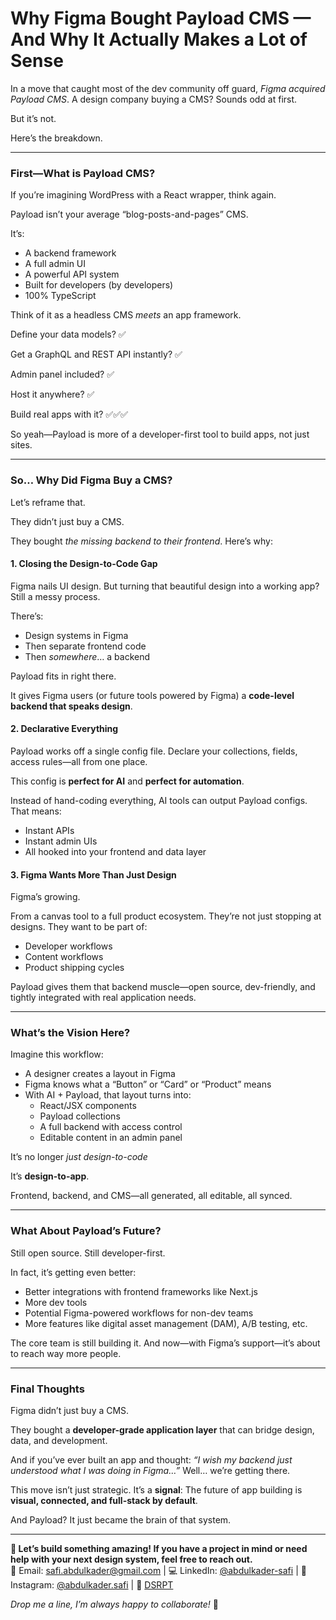# Why Figma Bought Payload CMS — And Why It Actually Makes a Lot of Sense

In a move that caught most of the dev community off guard, _Figma acquired Payload CMS_. A design company buying a CMS? Sounds odd at first.

But it’s not.

Here’s the breakdown.

---

### **First—What is Payload CMS?**

If you’re imagining WordPress with a React wrapper, think again.

Payload isn’t your average “blog-posts-and-pages” CMS.

It’s:

- A backend framework
- A full admin UI
- A powerful API system
- Built for developers (by developers)
- 100% TypeScript

Think of it as a headless CMS _meets_ an app framework.

Define your data models? ✅

Get a GraphQL and REST API instantly? ✅

Admin panel included? ✅

Host it anywhere? ✅

Build real apps with it? ✅✅✅

So yeah—Payload is more of a developer-first tool to build apps, not just sites.

---

### **So… Why Did Figma Buy a CMS?**

Let’s reframe that.

They didn’t just buy a CMS.

They bought _the missing backend to their frontend_. Here’s why:

#### **1. Closing the Design-to-Code Gap**

Figma nails UI design. But turning that beautiful design into a working app? Still a messy process.

There’s:

- Design systems in Figma
- Then separate frontend code
- Then _somewhere_… a backend

Payload fits in right there.

It gives Figma users (or future tools powered by Figma) a **code-level backend that speaks design**.

#### **2. Declarative Everything**

Payload works off a single config file. Declare your collections, fields, access rules—all from one place.

This config is **perfect for AI** and **perfect for automation**.

Instead of hand-coding everything, AI tools can output Payload configs. That means:

- Instant APIs
- Instant admin UIs
- All hooked into your frontend and data layer

#### **3. Figma Wants More Than Just Design**

Figma’s growing.

From a canvas tool to a full product ecosystem. They’re not just stopping at designs. They want to be part of:

- Developer workflows
- Content workflows
- Product shipping cycles

Payload gives them that backend muscle—open source, dev-friendly, and tightly integrated with real application needs.

---

### **What’s the Vision Here?**

Imagine this workflow:

- A designer creates a layout in Figma
- Figma knows what a “Button” or “Card” or “Product” means
- With AI + Payload, that layout turns into:
  - React/JSX components
  - Payload collections
  - A full backend with access control
  - Editable content in an admin panel

It’s no longer _just design-to-code_

It’s **design-to-app**.

Frontend, backend, and CMS—all generated, all editable, all synced.

---

### **What About Payload’s Future?**

Still open source. Still developer-first.

In fact, it’s getting even better:

- Better integrations with frontend frameworks like Next.js
- More dev tools
- Potential Figma-powered workflows for non-dev teams
- More features like digital asset management (DAM), A/B testing, etc.

The core team is still building it. And now—with Figma’s support—it’s about to reach way more people.

---

### **Final Thoughts**

Figma didn’t just buy a CMS.

They bought a **developer-grade application layer** that can bridge design, data, and development.

And if you’ve ever built an app and thought:
_“I wish my backend just understood what I was doing in Figma…”_
Well… we’re getting there.

This move isn’t just strategic.
It’s a **signal**: The future of app building is **visual, connected, and full-stack by default**.

And Payload? It just became the brain of that system.

---

**🚀 Let’s build something amazing! If you have a project in mind or need help with your next design system, feel free to reach out.**  
📧 Email: [safi.abdulkader@gmail.com](mailto:safi.abdulkader@gmail.com) | 💻 LinkedIn: [@abdulkader-safi](https://www.linkedin.com/in/abdulkader-safi/) | 📱 Instagram: [@abdulkader.safi](https://www.instagram.com/abdulkader.safi/) | 🏢 [DSRPT](https://www.dsrpt.com.au/kw/contact)

_Drop me a line, I’m always happy to collaborate!_ 🚀
